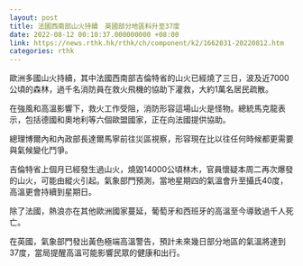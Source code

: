 ```yaml
---
layout: post
title: 法國西南部山火持續　英國部分地區料升至37度
date: 2022-08-12 00:10:37.000000000 +08:00
link: https://news.rthk.hk/rthk/ch/component/k2/1662031-20220812.htm
categories: rthk
---
```


歐洲多國山火持續，其中法國西南部吉倫特省的山火已經燒了三日，波及近7000公頃的森林，過千名消防員在救火飛機的協助下灌救，大約1萬名居民疏散。

在強風和高溫影響下，救火工作受阻，消防形容這場山火是怪物。總統馬克龍表示，包括德國和奧地利等六個歐盟國家，正在向法國提供協助。

總理博爾內和內政部長達爾馬寧前往災區視察，形容現在比以往任何時候都更需要與氣候變化鬥爭。

吉倫特省上個月已經發生過山火，燒毀14000公頃林木，官員懷疑本周二再次爆發的山火，可能由縱火引起。氣象部門預測，當地星期四的氣溫會升至攝氏40度，高溫更會持續到星期日。

除了法國，熱浪亦在其他歐洲國家蔓延，葡萄牙和西班牙的高溫至今導致過千人死亡。

在英國，氣象部門發出黃色極端高溫警告，預計未來幾日部分地區的氣溫將達到37度，當局提醒高溫可能影響民眾的健康和出行。
